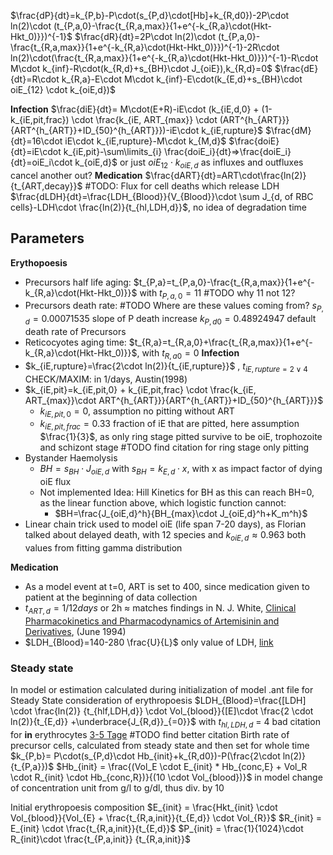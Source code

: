 $\frac{dP}{dt}=k_{P,b}-P\cdot(s_{P,d}\cdot[Hb]+k_{R,d0})-2P\cdot ln(2)\cdot (t_{P,a,0}-\frac{t_{R,a,max}}{1+e^{-k_{R,a}\cdot(Hkt-Hkt_0)}})^{-1}$ 
$\frac{dR}{dt}=2P\cdot ln(2)\cdot (t_{P,a,0}-\frac{t_{R,a,max}}{1+e^{-k_{R,a}\cdot(Hkt-Hkt_0)}})^{-1}-2R\cdot ln(2)\cdot(\frac{t_{R,a,max}}{1+e^{-k_{R,a}\cdot(Hkt-Hkt_0)}})^{-1}-R\cdot M\cdot k_{inf}-R\cdot(k_{R,d}+s_{BH}\cdot J_{oiE}),k_{R,d}=0$
$\frac{dE}{dt}=R\cdot k_{R,a}-E\cdot M\cdot k_{inf}-E\cdot(k_{E,d}+s_{BH}\cdot oiE_{12} \cdot k_{oiE,d})$

**Infection**
$\frac{diE}{dt}= M\cdot(E+R)-iE\cdot (k_{iE,d,0} + (1-k_{iE,pit,frac}) \cdot \frac{k_{iE, ART_{max}} \cdot (ART^{h_{ART}}}{ART^{h_{ART}}+ID_{50}^{h_{ART}}})-iE\cdot k_{iE,rupture}$
$\frac{dM}{dt}=16\cdot iE\cdot k_{iE,rupture}-M\cdot k_{M,d}$
$\frac{doiE}{dt}=iE\cdot k_{iE,pit}-\sum\limits_{i} \frac{doiE_i}{dt}=>\frac{doiE_i}{dt}=oiE_i\cdot k_{oiE,d}$ or just $oiE_{12}\cdot k_{oiE,d}$ as influxes and outfluxes cancel another out?
**Medication**
$\frac{dART}{dt}=ART\cdot\frac{ln(2)}{t_{ART,decay}}$
#TODO: Flux for cell deaths which release LDH
$\frac{dLDH}{dt}=\frac{LDH_{Blood}}{V_{Blood}}\cdot \sum J_{d, of RBC cells}-LDH\cdot \frac{ln(2)}{t_{hl,LDH,d}}$, no idea of degradation time

## Parameters
**Erythopoesis**
- Precursors half life aging:  $t_{P,a}=t_{P,a,0}-\frac{t_{R,a,max}}{1+e^{-k_{R,a}\cdot(Hkt-Hkt_0)}}$ with $t_{P,a,0}=11$ #TODO why 11 not 12?
- Precursors death rate: #TODO Where are these values coming from?
	$s_{P,d} = 0.00071535$   slope of P death increase
	$k_{P,d0} =  0.48924947$ default death rate of Precursors
- Reticocyotes aging time: $t_{R,a}=t_{R,a,0}+\frac{t_{R,a,max}}{1+e^{-k_{R,a}\cdot(Hkt-Hkt_0)}}$, with $t_{R,a0}=0$
**Infection**
- $k_{iE,rupture}=\frac{2\cdot ln(2)}{t_{iE,rupture}}$ , $t_{iE,rupture=2\lor 4}$ CHECK/MAXIM: in 1/days, Austin(1998)
- $k_{iE,pit}=k_{iE,pit,0} + k_{iE,pit,frac} \cdot \frac{k_{iE, ART_{max}}\cdot ART^{h_{ART}}}{ART^{h_{ART}}+ID_{50}^{h_{ART}}}$
	- $k_{iE,pit,0}= 0$, assumption no pitting without ART
	- $k_{iE,pit,frac} = 0.33$ fraction of iE that are pitted, here assumption $\frac{1}{3}$, as only ring stage pitted survive to be oiE, trophozoite and schizont stage #TODO find citation for ring stage only pitting
- Bystander Haemolysis
	- $BH=s_{BH}\cdot J_{oiE,d}$  with $s_{BH}=k_{E,d}\cdot x$, with x as impact factor of dying oiE flux
	- Not implemented Idea: Hill Kinetics for BH as this can reach BH=0, as the linear function above, which logistic function cannot:
		- $BH=\frac{J_{oiE,d}^h}{BH_{max}\cdot J_{oiE,d}^h+K_m^h}$
- Linear chain trick used to model oiE (life span 7-20 days), as Florian talked about delayed death, with 12 species and $k_{oiE,d}\approx 0.963$ both values from fitting gamma distribution

**Medication**
- As a model event at t=0, ART is set to 400, since medication given to patient at the beginning of data collection
- $t_{ART,d}=1/12 days$ or 2h $\approx$ matches findings in N. J. White, [Clinical Pharmacokinetics and Pharmacodynamics of Artemisinin and Derivatives](https://doi.org/10.1016/0035-9203(94)90471-5), (June 1994) 
- $LDH_{Blood}=140-280 \frac{U}{L}$ only value of LDH,  [link](https://www.ncbi.nlm.nih.gov/books/NBK557536/?report=printable)
### Steady state
In model or estimation calculated during initialization of model .ant file for Steady State consideration of erythropoesis
$LDH_{Blood}=\frac{[LDH] \cdot \frac{ln(2)} {t_{hlf,LDH,d}} \cdot Vol_{blood}}{[E]\cdot \frac{2 \cdot ln(2)}{t_{E,d}} +\underbrace{J_{R,d}}_{=0}}$ with $t_{hl,LDH,d}$ = 4  bad citation for **in** erythrocytes [3-5 Tage](https://www.medicoconsult.de/ldh/) #TODO find better citation
Birth rate of precursor cells, calculated from steady state and then set for whole time 
$k_{P,b}= P\cdot(s_{P,d}\cdot Hb_{init}+k_{R,d0})-P(\frac{2\cdot ln(2)}{t_{P,a}})$ 
$Hb_{init} = \frac{(Vol_E \cdot E_{init} * Hb_{conc,E} + Vol_R \cdot R_{init} \cdot Hb_{conc,R})}{(10 \cdot Vol_{blood})}$ in model change of concentration unit from g/l to g/dl, thus div. by 10

Initial erythropoesis composition
$E_{init} = \frac{Hkt_{init} \cdot Vol_{blood}}{Vol_{E} + \frac{t_{R,a,init}}{t_{E,d}} \cdot Vol_{R}}$
$R_{init} = E_{init} \cdot \frac{t_{R,a,init}}{t_{E,d}}$
$P_{init} = \frac{1}{1024}\cdot R_{init}\cdot \frac{t_{P,a,init}} {t_{R,a,init}}$


